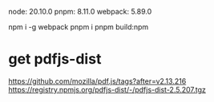node: 20.10.0
pnpm: 8.11.0
webpack: 5.89.0

npm i -g webpack
pnpm i
pnpm build:npm

# get pdfjs-dist
https://github.com/mozilla/pdf.js/tags?after=v2.13.216
https://registry.npmjs.org/pdfjs-dist/-/pdfjs-dist-2.5.207.tgz
